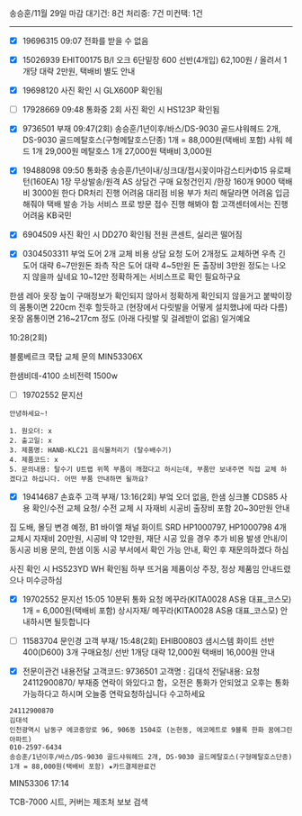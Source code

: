 송승훈/11월 29일 마감
대기건: 8건
처리중: 7건
미컨택: 1건

---

- [x] 19696315
09:07 전화를 받을 수 없음

- [x] 15026939 
EHIT00175 B/I 오크 6단밑장 600 선반(4개입) 62,100원 / 올려서 1개당 대략 2만원, 택배비 별도 안내

- [x] 19698120
사진 확인 시 GLX600P 확인됨

- [ ] 17928669 09:48 통화중 2회
사진 확인 시 HS123P 확인됨

- [x] 9736501 부재 09:47(2회)
송승훈/1년이후/바스/DS-9030 골드샤워헤드 2개, DS-9030 골드메탈호스(구형메탈호스단종) 1개 = 88,000원(택배비 포함)
샤워 헤드 1개 29,000원
메탈호스 1개 27,000원
택배비 3,000원



- [x] 19488098 09:50 통화중
송승훈/1년이내/싱크대/접시꽂이마감스티커Φ15 유로패턴(160EA) 1장 무상발송/원격 AS 상담건 구매 요청건인지 /한장 160개 9000 택배비 3000원 한다
DR처리 진행 어려움
대리점 비용 부가 처리 해달라면 어려움
입금 해줘야 택배 발송 가능
서비스 프로 방문 접수 진행 해봐야 함
고객센터에서는 진행 어려움
KB국민


- [x] 6904509
사진 확인 시 DD270 확인됨
전원 콘센트, 실리콘 떨어짐

- [x] 0304503311 부엌 도어 2개 교체 비용 상담 요청 
도어 2개정도 교체하면
우측 긴도어 대략 6~7만원돈 좌측 작은 도어 대략 4~5만원 돈
출장비 3만원 정도는 나오지 않을까 싶네요 10~12만
정확하게는 서비스프로 확인 필요하구요

한샘 레아 옷장 높이
구매정보가 확인되지 않아서 정확하게 확인되지 않을거고
붙박이장의 몸통이면 220cm 전후 할듯하고 (현장에서 다릿발을 어떻게 설치했냐에 따라 다름)
옷장 몸통이면 216~217cm 정도 (아래 다릿발 및 걸레받이 없음) 일거예요

10:28(2회)


블룸베르크 쿡탑 교체 문의 MIN53306X


한샘비데-4100 
소비전력 1500w 


- [ ] 19702552 문지선
```
안녕하세요~!

1. 원오더: x
2. 출고일: x
3. 제품명: HANB-KLC21 음식물처리기 (탈수배수기) 
4. 제품코드: x
5. 문의내용: 탈수기 U트랩 위쪽 부품이 깨졌다고 하시는데, 부품만 보내주면 직접 교체 하겠다고 하십니다. 어떤 부품 안내하면 될까요?
```


- [x] 19414687 손효주 고객 부재/ 13:16(2회)
부엌 오더 없음, 한샘 싱크볼 CDS85 사용 확인/수전 교체 요청/ 수전 교체 시 자재비 시공비 출장비 포함 20~30만원 안내


집 도배, 몰딩 변경 예정, B1 바이엘 채널 화이트 SRD HP1000797, HP1000798 4개 교체시 자재비 20만원, 시공비 약 12만원, 재단 시공 있을 경우 추가 비용 발생 안내/이동시공 비용 문의, 한샘 이동 시공 부서에서 확인 가능 안내, 확인 후 재문의하겠다 하심

사진 확인 시 HS523YD WH 확인됨
하부 뜨거움 제품이상 주장, 정상 제품임 안내드렸으나 미수긍하심

- [x] 19702552 문지선  15:05 10분뒤 통화 요청
메꾸라(KITA0028 AS용 대표_코스모) 1개 = 6,000원(택배비 포함)
상시자재/ 메꾸라(KITA0028 AS용 대표_코스모) 안내하시면 될듯합니다


- [ ] 11583704 문인경 고객 부재/ 15:48(2회)
EHIB00803 샘시스템 화이트 선반 400(D600) 3개 구매요청/ 선반 1개당 대략 12,000원 택배비 16,000원 안내


- [x] 전문이관건 내용전달
고객코드:  9736501
고객명   : 김대석
전달내용: 요청24112900870/ 부재중 연락이 와있다고 함，오전은 통화가 안되었고 오후는 통화가능하다고 하시며 오늘중 연락요청하십니다
수고하세요

```
24112900870
김대석
인천광역시 남동구 에코중앙로 96, 906동 1504호 (논현동, 에코메트로 9블록 한화 꿈에그린아파트)
010-2597-6434
송승훈/1년이후/바스/DS-9030 골드샤워헤드 2개, DS-9030 골드메탈호스(구형메탈호스단종) 1개 = 88,000원(택배비 포함) ★카드결제완료건
```


MIN53306 17:14

TCB-7000 시트, 커버는 제조처 보보 검색 
